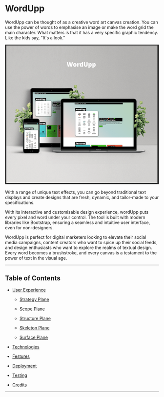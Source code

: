 # WordUpp

WordUpp can be thought of as a creative word art canvas creation. You can use the power of words to emphasise an image or make the word grid the main character. What matters is that it has a very specific graphic tendency. Like the kids say, "It's a look."


![Mockup](/README/IMG/home/mock.png)




With a range of unique text effects, you can go beyond traditional text displays and create designs that are fresh, dynamic, and tailor-made to your specifications.

With its interactive and customisable design experience, wordUpp puts every pixel and word under your control. The tool is built with modern libraries like Bootstrap, ensuring a seamless and intuitive user interface, even for non-designers.

WordUpp is perfect for digital marketers looking to elevate their social media campaigns, content creators who want to spice up their social feeds, and design enthusiasts who want to explore the realms of textual design. Every word becomes a brushstroke, and every canvas is a testament to the power of text in the visual age.

---

## Table of Contents



* [User Experience ](./README/TXT/user_experience.md)

	- [Strategy Plane](./README/TXT/ux_strategy.md)

	- [Scope Plane](./README/TXT/ux_scope.md)

	- [Structure Plane](./README/TXT/ux_structure.md)

	- [Skeleton Plane](./README/TXT/ux_skeleton.md)

	- [Surface Plane](./README/TXT/ux_surface.md)

* [Technologies](./README/TXT/tech.md)

* [Festures](./README/TXT/feat.md)

* [Deployment](./README/TXT/dep.md)

* [Testing](./README/TXT/tests.md)

* [Credits](./README/TXT/credits.md)

---